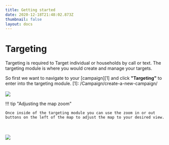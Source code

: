 ```yaml
---
title: Getting started
date: 2020-12-18T21:48:02.873Z
thumbnail: false
layout: docs
---
```

# Targeting

Targeting is required to Target individual or households by call or text. The targeting module is where you would create and manage your targets.

So first we want to navigate to your [campaign][1] and click **"Targeting"** to enter into the targeting module.
[1]: /Campaign/create-a-new-campaign/
<br><br>
![](../../images/targeting-step1.jpg)

!!! tip "Adjusting the map zoom"

    Once inside of the targeting module you can use the zoom in or out buttons on the left of the map to adjust the map to your desired view.

<br><br>
![](../../images/targeting-zoom-step1.jpg)